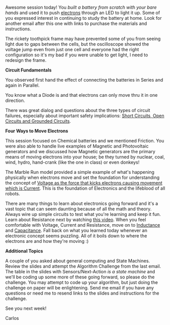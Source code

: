 Awesome session today!  You *built a battery from scratch with your bare hands* and used it to push [electrons](https://youtu.be/0fKBhvDjuy0?t=351)
through an LED to light it up.  Some of you expressed interest in
continuing to study the battery at home.  Look for another email after this
one with links to purchase the materials and instructions.

The rickety toothpick frame may have prevented some of you from seeing
light due to gaps between the cells, but the oscilloscope showed the
voltage jump even from just one cell and everyone had the right
configuration so it's my bad if you were unable to get light, I need to
redesign the frame.

**Circuit Fundamentals**

You observed first hand the effect of connecting the batteries in Series
and again in Parallel.

You know what a Diode is and that electrons can only move thru it in one
direction.

There was great dialog and questions about the three types of circuit
failures, especially about important safety implications: [Short Circuits, Open Circuits and Grounded Circuits](https://youtu.be/3hyMggzguwY?t=93).

**Four Ways to Move Electrons**

This session focused on Chemical batteries and we mentioned Friction.  You
were also able to handle live examples of Magnetic and Photovoltaic
generators and we discussed how Magnetic generators are the primary means
of moving electrons into your house; be they turned by nuclear, coal, wind,
hydro, hand-crank (like the one in class) or even donkeys!

The Marble Run model provided a simple example of what's happening
physically when electrons move and set the foundation for understanding the
concept of [Voltage as the force that kicks electrons causing movement which is Current](http://i.imgur.com/p2dDviT.jpg).  This is the foundation of
Electronics and the lifeblood of all robots.

There are many things to learn about electronics going forward and it's a
vast topic that can seem daunting because of all the math and theory.
Always wire up simple circuits to test what you're learning and keep it
fun.  Learn about Resistance next by watching [this video](https://www.youtube.com/watch?v=zYS9kdS56l8).  When you feel comfortable
with Voltage, Current and Resistance, move on to [Inductance](https://www.youtube.com/watch?v=NgwXkUt3XxQ)
and [Capacitance](https://www.youtube.com/watch?v=ic_yEUV7Y3c).  Fall back on what you
learned today whenever an electronic concept seems puzzling.  All of it
boils down to where the electrons are and how they're moving :)

**Additional Topics**

A couple of you asked about general computing and State Machines.  Review
the slides and attempt the Algorithm Challenge from the last email.  The
table in the slides with Sensors/Next-Action *is a state machine* and we'll
be coding up some more of these going forward, so please do the challenge.
You may attempt to code up your algorithm, but just doing the challenge on
paper will be enlightening.  Send me email if you have any questions or
need me to resend links to the slides and instructions for the challenge.

See you next week!

Carlos

